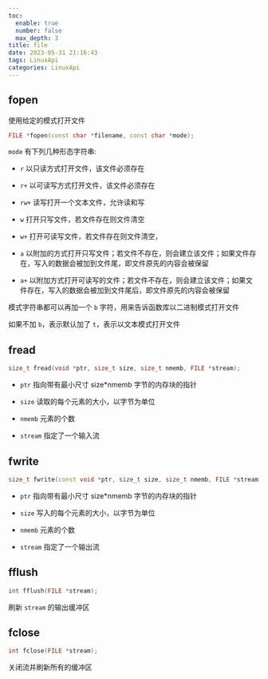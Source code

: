 ```yaml
---
toc:
  enable: true
  number: false
  max_depth: 3
title: file
date: 2023-05-31 21:16:43
tags: LinuxApi
categories: LinuxApi
---
```


## fopen

使用给定的模式打开文件

```cpp
FILE *fopen(const char *filename, const char *mode);
```

`mode` 有下列几种形态字符串:

- `r` 以只读方式打开文件，该文件必须存在

- `r+` 以可读写方式打开文件，该文件必须存在

- `rw+` 读写打开一个文本文件，允许读和写

- `w` 打开只写文件，若文件存在则文件清空

- `w+` 打开可读写文件，若文件存在则文件清空，

- `a` 以附加的方式打开只写文件；若文件不存在，则会建立该文件；如果文件存在，写入的数据会被加到文件尾，即文件原先的内容会被保留

- `a+` 以附加方式打开可读写的文件；若文件不存在，则会建立该文件；如果文件存在，写入的数据会被加到文件尾后，即文件原先的内容会被保留

模式字符串都可以再加一个 `b` 字符，用来告诉函数库以二进制模式打开文件

如果不加 `b`，表示默认加了 `t`，表示以文本模式打开文件

## fread

```cpp
size_t fread(void *ptr, size_t size, size_t nmemb, FILE *stream);
```

- `ptr` 指向带有最小尺寸 size*nmemb 字节的内存块的指针

- `size` 读取的每个元素的大小，以字节为单位

- `nmemb` 元素的个数

- `stream` 指定了一个输入流

## fwrite

```cpp
size_t fwrite(const void *ptr, size_t size, size_t nmemb, FILE *stream);
```

- `ptr` 指向带有最小尺寸 size*nmemb 字节的内存块的指针

- `size` 写入的每个元素的大小，以字节为单位

- `nmemb` 元素的个数

- `stream` 指定了一个输出流

## fflush

```cpp
int fflush(FILE *stream);
```

刷新 `stream` 的输出缓冲区

## fclose

```cpp
int fclose(FILE *stream);
```

关闭流并刷新所有的缓冲区